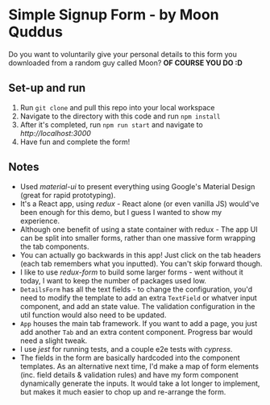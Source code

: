 # Simple Signup Form - by Moon Quddus

Do you want to voluntarily give your personal details to this form you downloaded from a random guy called Moon? **OF COURSE YOU DO :D**

## Set-up and run

1. Run `git clone` and pull this repo into your local workspace
2. Navigate to the directory with this code and run `npm install`
3. After it's completed, run `npm run start` and navigate to *http://localhost:3000*
4. Have fun and complete the form!

## Notes

- Used *material-ui* to present everything using Google's Material Design (great for rapid prototyping).
- It's a React app, using *redux* - React alone (or even vanilla JS) would've been enough for this demo, but I guess I wanted to show my experience.
- Although one benefit of using a state container with redux - The app UI can be split into smaller forms, rather than one massive form wrapping the tab components.
- You can actually go backwards in this app! Just click on the tab headers (each tab remembers what you inputted). You can't skip forward though.
- I like to use *redux-form* to build some larger forms - went without it today, I want to keep the number of packages used low.
- `DetailsForm` has all the text fields - to change the configuration, you'd need to modify the template to add an extra `TextField` or whatver input component, and add an state value. The validation configuration in the util function would also need to be updated.
- `App` houses the main tab framework. If you want to add a page, you just add another `Tab` and an extra content component. Progress bar would need a slight tweak.
- I use *jest* for running tests, and a couple e2e tests with *cypress*.
- The fields in the form are basically hardcoded into the component templates. As an alternative next time, I'd make a map of form elements (inc. field details & validation rules) and have my form component dynamically generate the inputs. It would take a lot longer to implement, but makes it much easier to chop up and re-arrange the form.